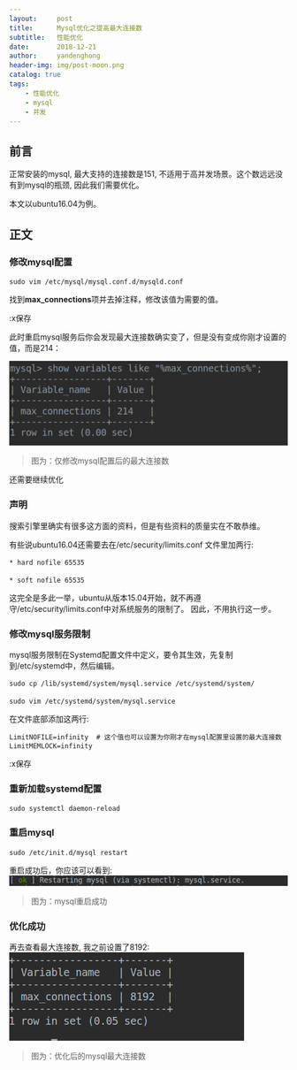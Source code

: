 ```yaml
---
layout:     post
title:      Mysql优化之提高最大连接数
subtitle:   性能优化
date:       2018-12-21
author:     yandenghong
header-img: img/post-moon.png
catalog: true
tags:
    - 性能优化
    - mysql
    - 并发
---
```


## 前言

正常安装的mysql, 最大支持的连接数是151, 不适用于高并发场景。这个数远远没有到mysql的瓶颈, 因此我们需要优化。

本文以ubuntu16.04为例。

## 正文

### 修改mysql配置

```
sudo vim /etc/mysql/mysql.conf.d/mysqld.conf
```

找到**max_connections**项并去掉注释，修改该值为需要的值。

:x保存



此时重启mysql服务后你会发现最大连接数确实变了，但是没有变成你刚才设置的值，而是214：

![](/img/mysql_2.png)

> 图为：仅修改mysql配置后的最大连接数

还需要继续优化

### 声明

搜索引擎里确实有很多这方面的资料，但是有些资料的质量实在不敢恭维。

有些说ubuntu16.04还需要去在/etc/security/limits.conf 文件里加两行:

```
* hard nofile 65535

* soft nofile 65535
```

这完全是多此一举，ubuntu从版本15.04开始，就不再遵守/etc/security/limits.conf中对系统服务的限制了。 因此，不用执行这一步。


###  修改mysql服务限制
mysql服务限制在Systemd配置文件中定义，要令其生效，先复制到/etc/systemd中，然后编辑。

```
sudo cp /lib/systemd/system/mysql.service /etc/systemd/system/

sudo vim /etc/systemd/system/mysql.service
```

在文件底部添加这两行:
```
LimitNOFILE=infinity  # 这个值也可以设置为你刚才在mysql配置里设置的最大连接数
LimitMEMLOCK=infinity
```

:x保存

### 重新加载systemd配置
```
sudo systemctl daemon-reload
```

### 重启mysql
```
sudo /etc/init.d/mysql restart
```

重启成功后，你应该可以看到:
![](/img/mysql_restart.png)

> 图为：mysql重启成功


### 优化成功

再去查看最大连接数, 我之前设置了8192:
![](/img/mysql_3.png)

> 图为：优化后的mysql最大连接数